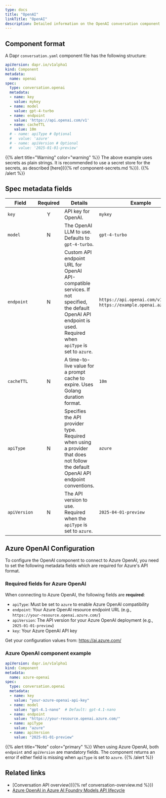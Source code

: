 ```yaml
---
type: docs
title: "OpenAI"
linkTitle: "OpenAI"
description: Detailed information on the OpenAI conversation component
---
```


## Component format

A Dapr `conversation.yaml` component file has the following structure:

```yaml
apiVersion: dapr.io/v1alpha1
kind: Component
metadata:
  name: openai
spec:
  type: conversation.openai
  metadata:
  - name: key
    value: mykey
  - name: model
    value: gpt-4-turbo
  - name: endpoint
    value: 'https://api.openai.com/v1'
  - name: cacheTTL
    value: 10m
  # - name: apiType # Optional
  #   value: 'azure'
  # - name: apiVersion # Optional
  #   value: '2025-01-01-preview'
```

{{% alert title="Warning" color="warning" %}}
The above example uses secrets as plain strings. It is recommended to use a secret store for the secrets, as described [here]({{% ref component-secrets.md %}}).
{{% /alert %}}

## Spec metadata fields

| Field              | Required | Details | Example |
|--------------------|:--------:|---------|---------|
| `key`   | Y | API key for OpenAI. | `mykey` |
| `model` | N | The OpenAI LLM to use. Defaults to `gpt-4-turbo`.  | `gpt-4-turbo` |
| `endpoint` | N | Custom API endpoint URL for OpenAI API-compatible services. If not specified, the default OpenAI API endpoint is used. Required when `apiType` is set to `azure`. | `https://api.openai.com/v1`, `https://example.openai.azure.com/` |
| `cacheTTL` | N | A time-to-live value for a prompt cache to expire. Uses Golang duration format.  | `10m` |
| `apiType` | N | Specifies the API provider type. Required when using a provider that does not follow the default OpenAI API endpoint conventions. | `azure` |
| `apiVersion`| N | The API version to use. Required when the `apiType` is set to `azure`. | `2025-04-01-preview` |

## Azure OpenAI Configuration

To configure the OpenAI component to connect to Azure OpenAI, you need to set the following metadata fields which are required for Azure's API format.

### Required fields for Azure OpenAI

When connecting to Azure OpenAI, the following fields are **required**:

- `apiType`: Must be set to `azure` to enable Azure OpenAI compatibility
- `endpoint`: Your Azure OpenAI resource endpoint URL (e.g., `https://your-resource.openai.azure.com/`)
- `apiVersion`: The API version for your Azure OpenAI deployment (e.g., `2025-01-01-preview`)
- `key`: Your Azure OpenAI API key

Get your configuration values from: https://ai.azure.com/

### Azure OpenAI component example

```yaml
apiVersion: dapr.io/v1alpha1
kind: Component
metadata:
  name: azure-openai
spec:
  type: conversation.openai
  metadata:
  - name: key
    value: "your-azure-openai-api-key"
  - name: model
    value: "gpt-4.1-nano"  # Default: gpt-4.1-nano
  - name: endpoint
    value: "https://your-resource.openai.azure.com/"
  - name: apiType
    value: "azure"
  - name: apiVersion
    value: "2025-01-01-preview"
```


{{% alert title="Note" color="primary" %}}
When using Azure OpenAI, both `endpoint` and `apiVersion` are mandatory fields. The component returns an error if either field is missing when `apiType` is set to `azure`.
{{% /alert %}}

## Related links

- [Conversation API overview]({{% ref conversation-overview.md %}})
- [Azure OpenAI in Azure AI Foundry Models API lifecycle](https://learn.microsoft.com/azure/ai-foundry/openai/api-version-lifecycle)